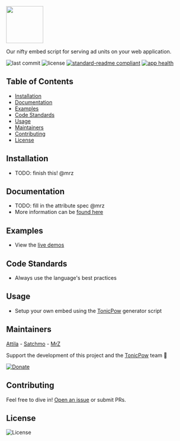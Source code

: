 <img src="https://github.com/mrz1836/tonicpow-embed/blob/master/images/tonicpow-logo.png" height="100">

Our nifty embed script for serving ad units on your web application.

![last commit](https://img.shields.io/github/last-commit/mrz1836/tonicpow-embed.svg)
![license](https://img.shields.io/github/license/mrz1836/tonicpow-embed.svg?style=flat)
[![standard-readme compliant](https://img.shields.io/badge/standard--readme-OK-green.svg?style=flat)](https://github.com/RichardLitt/standard-readme)
[![app health](https://img.shields.io/website-up-down-green-red/https/faucet.allaboard.cash.svg?label=status)](https://tonicpow.com/?affiliate=$tonicpow)

## Table of Contents
- [Installation](https://github.com/mrz1836/tonicpow-embed#installation)
- [Documentation](https://github.com/mrz1836/tonicpow-embed#documentation)
- [Examples](https://github.com/mrz1836/tonicpow-embed#examples)
- [Code Standards](https://github.com/mrz1836/tonicpow-embed#code-standards)
- [Usage](https://github.com/mrz1836/tonicpow-embed#usage)
- [Maintainers](https://github.com/mrz1836/tonicpow-embed#maintainers)
- [Contributing](https://github.com/mrz1836/tonicpow-embed#contributing)
- [License](https://github.com/mrz1836/tonicpow-embed#license)

## Installation
- TODO: finish this! @mrz

## Documentation
- TODO: fill in the attribute spec @mrz
- More information can be [found here](https://tonicpow.com/?affiliate=$tonicpow)

## Examples
- View the [live demos](https://tonicpow.com/?affiliate=$tonicpow)

## Code Standards
- Always use the language's best practices

## Usage
- Setup your own embed using the [TonicPow](https://tonicpow.com/?affiliate=$tonicpow) generator script

## Maintainers
[Attila](https://github.com/attilaaf) - [Satchmo](https://github.com/rohenaz) - [MrZ](https://github.com/mrz1836)

Support the development of this project and the [TonicPow](https://tonicpow.com/?affiliate=$tonicpow) team 🙏

[![Donate](https://img.shields.io/badge/donate-bitcoin%20SV-brightgreen.svg)](https://tonicpow.com/?affiliate=$tonicpow)

## Contributing
Feel free to dive in! [Open an issue](https://github.com/mrz1836/tonicpow-embed/issues/new) or submit PRs.

## License
![License](https://img.shields.io/github/license/mrz1836/tonicpow-embed.svg?style=flat)
